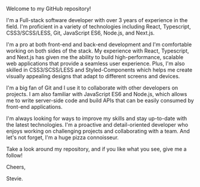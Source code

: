 Welcome to my GitHub repository!

I'm a Full-stack software developer with over 3 years of experience in the field. I'm proficient in a variety of technologies including React, Typescript, CSS3/SCSS/LESS, Git, JavaScript ES6, Node.js, and Next.js.

I'm a pro at both front-end and back-end development and I'm comfortable working on both sides of the stack. My experience with React, Typescript, and Next.js has given me the ability to build high-performance, scalable web applications that provide a seamless user experience. Plus, I'm also skilled in CSS3/SCSS/LESS and Styled-Components which helps me create visually appealing designs that adapt to different screens and devices.

I'm a big fan of Git and I use it to collaborate with other developers on projects. I am also familiar with JavaScript ES6 and Node.js, which allows me to write server-side code and build APIs that can be easily consumed by front-end applications.

I'm always looking for ways to improve my skills and stay up-to-date with the latest technologies. I'm a proactive and detail-oriented developer who enjoys working on challenging projects and collaborating with a team. And let's not forget, I'm a huge pizza connoisseur.

Take a look around my repository, and if you like what you see, give me a follow!

Cheers,

Stevie.